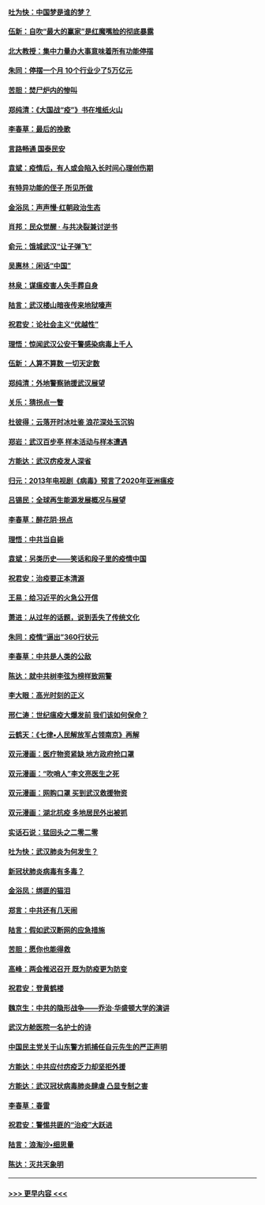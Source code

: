 #### [吐为快：中国梦是谁的梦？](../pages/nsc993/n11906564.md?t=03020731) 
#### [伍新：自吹“最大的赢家”是红魔嘴脸的彻底暴露](../pages/nsc993/n11906407.md?t=03020731) 
#### [北大教授：集中力量办大事意味着所有功能停摆](../pages/nsc993/n11904800.md?t=03020731) 
#### [朱同：停摆一个月 10个行业少了5万亿元](../pages/nsc993/n11904498.md?t=03020731) 
#### [苦胆：焚尸炉内的惨叫](../pages/nsc993/n11904479.md?t=03020731) 
#### [郑纯清：《大国战“疫”》书在堆纸火山](../pages/nsc993/n11904450.md?t=03020731) 
#### [李春草：最后的挽歌](../pages/nsc993/n11904441.md?t=03020731) 
#### [言路畅通 国泰民安](../pages/nsc993/n11904222.md?t=03020731) 
#### [袁斌：疫情后，有人或会陷入长时间心理创伤期](../pages/nsc993/n11901514.md?t=03020731) 
#### [有特异功能的侄子 所见所做](../pages/nsc993/n11901154.md?t=03020731) 
#### [金浴凤：声声慢‧红朝政治生态](../pages/nsc993/n11899553.md?t=03020731) 
#### [肖邦：民众觉醒 · 与共决裂兼讨逆书](../pages/nsc993/n11898435.md?t=03020731) 
#### [俞元：饿城武汉“让子弹飞”](../pages/nsc993/n11898344.md?t=03020731) 
#### [吴惠林：闲话“中国”](../pages/nsc993/n11898182.md?t=03020731) 
#### [林泉：谋瘟疫害人失手葬自身](../pages/nsc993/n11897892.md?t=03020731) 
#### [陆言：武汉楼山暗夜传来地狱嚎声](../pages/nsc993/n11897033.md?t=03020731) 
#### [祝君安：论社会主义“优越性”](../pages/nsc993/n11897005.md?t=03020731) 
#### [理悟：惊闻武汉公安干警感染病毒上千人](../pages/nsc993/n11896947.md?t=03020731) 
#### [伍新：人算不算数 一切天定数](../pages/nsc993/n11893372.md?t=03020731) 
#### [郑纯清：外地警察驰援武汉展望](../pages/nsc993/n11893115.md?t=03020731) 
#### [关乐：猜拐点一瞥](../pages/nsc993/n11893020.md?t=03020731) 
#### [杜彼得：云落开时冰吐鉴 浪花深处玉沉钩](../pages/nsc993/n11892107.md?t=03020731) 
#### [郑岩：武汉百步亭 样本活动与样本遭遇](../pages/nsc993/n11892310.md?t=03020731) 
#### [方能达：武汉疠疫发人深省](../pages/nsc993/n11891376.md?t=03020731) 
#### [归元：2013年电视剧《病毒》预言了2020年亚洲瘟疫](../pages/nsc993/n11891126.md?t=03020731) 
#### [吕锡民：全球再生能源发展概况与展望](../pages/nsc993/n11890613.md?t=03020731) 
#### [李春草：醉花阴·拐点](../pages/nsc993/n11890567.md?t=03020731) 
#### [理悟：中共当自毙](../pages/nsc993/n11890559.md?t=03020731) 
#### [袁斌：另类历史——笑话和段子里的疫情中国](../pages/nsc993/n11889243.md?t=03020731) 
#### [祝君安：治疫要正本清源](../pages/nsc993/n11889085.md?t=03020731) 
#### [王易：给习近平的火急公开信](../pages/nsc993/n11888225.md?t=03020731) 
#### [萧进：从过年的话题，说到丢失了传统文化](../pages/nsc993/n11887732.md?t=03020731) 
#### [朱同：疫情“逼出”360行状元](../pages/nsc993/n11887678.md?t=03020731) 
#### [李春草：中共是人类的公敌](../pages/nsc993/n11887656.md?t=03020731) 
#### [陈达：就中共树李弦为榜样致网警](../pages/nsc993/n11887625.md?t=03020731) 
#### [李大眼：高光时刻的正义](../pages/nsc993/n11887585.md?t=03020731) 
#### [邢仁涛：世纪瘟疫大爆发前 我们该如何保命？](../pages/nsc993/n11887535.md?t=03020731) 
#### [云鹤天：《七律▪人民解放军占领南京》再解](../pages/nsc993/n11887524.md?t=03020731) 
#### [双元漫画：医疗物资紧缺 地方政府抢口罩](../pages/nsc993/n11884744.md?t=03020731) 
#### [双元漫画：“吹哨人”李文亮医生之死](../pages/nsc993/n11884705.md?t=03020731) 
#### [双元漫画：网购口罩 买到武汉救援物资](../pages/nsc993/n11884670.md?t=03020731) 
#### [双元漫画：湖北抗疫 多地居民外出被抓](../pages/nsc993/n11884643.md?t=03020731) 
#### [实话石说：猛回头之二零二零](../pages/nsc993/n11883968.md?t=03020731) 
#### [吐为快：武汉肺炎为何发生？](../pages/nsc993/n11882180.md?t=03020731) 
#### [新冠状肺炎病毒有多毒？](../pages/nsc993/n11881790.md?t=03020731) 
#### [金浴凤：绑匪的猫泪](../pages/nsc993/n11880664.md?t=03020731) 
#### [郑言：中共还有几天闹](../pages/nsc993/n11880645.md?t=03020731) 
#### [陆言：假如武汉断网的应急措施](../pages/nsc993/n11880619.md?t=03020731) 
#### [苦胆：愿你也能得救](../pages/nsc993/n11880601.md?t=03020731) 
#### [高峰：两会推迟召开  既为防疫更为防变](../pages/nsc993/n11879977.md?t=03020731) 
#### [祝君安：登黄鹤楼](../pages/nsc993/n11880583.md?t=03020731) 
#### [魏京生：中共的隐形战争——乔治‧华盛顿大学的演讲](../pages/nsc993/n11879765.md?t=03020731) 
#### [武汉方舱医院一名护士的诗](../pages/nsc993/n11878480.md?t=03020731) 
#### [中国民主党关于山东警方抓捕任自元先生的严正声明](../pages/nsc993/n11877506.md?t=03020731) 
#### [方能达：中共应付疠疫乏力却坚拒外援](../pages/nsc993/n11877497.md?t=03020731) 
#### [方能达：武汉冠状病毒肺炎肆虐 凸显专制之害](../pages/nsc993/n11877475.md?t=03020731) 
#### [李春草：春雷](../pages/nsc993/n11876287.md?t=03020731) 
#### [祝君安：警惕共匪的“治疫”大跃进](../pages/nsc993/n11876084.md?t=03020731) 
#### [陆言：浪淘沙•细思量](../pages/nsc993/n11876071.md?t=03020731) 
#### [陈达：灭共天象明](../pages/nsc993/n11876063.md?t=03020731) 

----
#### [ >>> 更早内容 <<< ](../indexes/nsc993-earlier.md)
